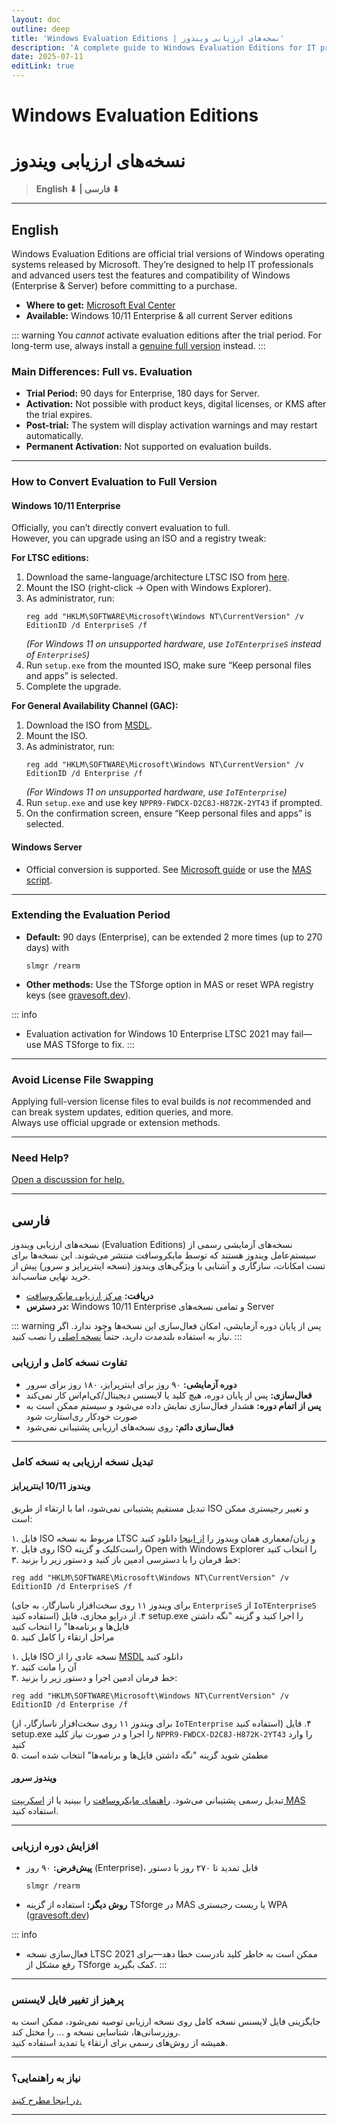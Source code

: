 ```yaml
---
layout: doc
outline: deep
title: 'Windows Evaluation Editions | نسخه‌های ارزیابی ویندوز'
description: 'A complete guide to Windows Evaluation Editions for IT professionals, plus Persian translation. | راهنمای جامع نسخه‌های ارزیابی ویندوز برای متخصصان IT و ترجمه فارسی'
date: 2025-07-11
editLink: true
---
```


# Windows Evaluation Editions  
# نسخه‌های ارزیابی ویندوز

> **English ⬇ | فارسی ⬇**

---

## English

Windows Evaluation Editions are official trial versions of Windows operating systems released by Microsoft. They’re designed to help IT professionals and advanced users test the features and compatibility of Windows (Enterprise & Server) before committing to a purchase.

- **Where to get:** [Microsoft Eval Center](https://www.microsoft.com/en-us/evalcenter)
- **Available:** Windows 10/11 Enterprise & all current Server editions

::: warning
You _cannot_ activate evaluation editions after the trial period. For long-term use, always install a [genuine full version](./genuine-installation-media) instead.
:::

### Main Differences: Full vs. Evaluation

- **Trial Period:** 90 days for Enterprise, 180 days for Server.
- **Activation:** Not possible with product keys, digital licenses, or KMS after the trial expires.
- **Post-trial:** The system will display activation warnings and may restart automatically.
- **Permanent Activation:** Not supported on evaluation builds.

---

### How to Convert Evaluation to Full Version

#### Windows 10/11 Enterprise

Officially, you can’t directly convert evaluation to full.  
However, you can upgrade using an ISO and a registry tweak:

<Tabs>
<TabItem value="LTSC" label="Enterprise LTSC">

**For LTSC editions:**

1. Download the same-language/architecture LTSC ISO from [here](windows_ltsc_links.md).
2. Mount the ISO (right-click → Open with Windows Explorer).
3. As administrator, run:  
   ```
   reg add "HKLM\SOFTWARE\Microsoft\Windows NT\CurrentVersion" /v EditionID /d EnterpriseS /f
   ```
   *(For Windows 11 on unsupported hardware, use `IoTEnterpriseS` instead of `EnterpriseS`)*
4. Run `setup.exe` from the mounted ISO, make sure “Keep personal files and apps” is selected.
5. Complete the upgrade.

</TabItem>
<TabItem value="GAC" label="Enterprise GAC">

**For General Availability Channel (GAC):**

1. Download the ISO from [MSDL](https://msdl.gravesoft.dev/).
2. Mount the ISO.
3. As administrator, run:  
   ```
   reg add "HKLM\SOFTWARE\Microsoft\Windows NT\CurrentVersion" /v EditionID /d Enterprise /f
   ```
   *(For Windows 11 on unsupported hardware, use `IoTEnterprise`)*
4. Run `setup.exe` and use key `NPPR9-FWDCX-D2C8J-H872K-2YT43` if prompted.
5. On the confirmation screen, ensure “Keep personal files and apps” is selected.

</TabItem>
</Tabs>

#### Windows Server

- Official conversion is supported. See [Microsoft guide](https://learn.microsoft.com/en-us/windows-server/get-started/upgrade-conversion-options) or use the [MAS script](./index).

---

### Extending the Evaluation Period

- **Default:** 90 days (Enterprise), can be extended 2 more times (up to 270 days) with  
  ```
  slmgr /rearm
  ```
- **Other methods:** Use the TSforge option in MAS or reset WPA registry keys (see [gravesoft.dev](https://gravesoft.dev/fix-wpa-registry)).

::: info
- Evaluation activation for Windows 10 Enterprise LTSC 2021 may fail—use MAS TSforge to fix.
:::

---

### Avoid License File Swapping

Applying full-version license files to eval builds is _not_ recommended and can break system updates, edition queries, and more.  
Always use official upgrade or extension methods.

---

### Need Help?

[Open a discussion for help.](https://github.com/NiREvil/windows-activation/discussions)

---

## فارسی

نسخه‌های ارزیابی ویندوز (Evaluation Editions) نسخه‌های آزمایشی رسمی از سیستم‌عامل ویندوز هستند که توسط مایکروسافت منتشر می‌شوند. این نسخه‌ها برای تست امکانات، سازگاری و آشنایی با ویژگی‌های ویندوز (نسخه اینترپرایز و سرور) پیش از خرید نهایی مناسب‌اند.

- **دریافت:** [مرکز ارزیابی مایکروسافت](https://www.microsoft.com/en-us/evalcenter)
- **در دسترس:** Windows 10/11 Enterprise و تمامی نسخه‌های Server

::: warning
پس از پایان دوره آزمایشی، امکان فعال‌سازی این نسخه‌ها وجود ندارد. اگر نیاز به استفاده بلندمدت دارید، حتماً [نسخه اصلی](./genuine-installation-media) را نصب کنید.
:::

### تفاوت نسخه کامل و ارزیابی

- **دوره آزمایشی:** ۹۰ روز برای اینترپرایز، ۱۸۰ روز برای سرور
- **فعال‌سازی:** پس از پایان دوره، هیچ کلید یا لایسنس دیجیتال/کی‌ام‌اس کار نمی‌کند
- **پس از اتمام دوره:** هشدار فعال‌سازی نمایش داده می‌شود و سیستم ممکن است به صورت خودکار ری‌استارت شود
- **فعال‌سازی دائم:** روی نسخه‌های ارزیابی پشتیبانی نمی‌شود

---

### تبدیل نسخه ارزیابی به نسخه کامل

#### ویندوز 10/11 اینترپرایز

تبدیل مستقیم پشتیبانی نمی‌شود، اما با ارتقاء از طریق ISO و تغییر رجیستری ممکن است:

<Tabs>
<TabItem value="LTSC-fa" label="LTSC">

۱. فایل ISO مربوط به نسخه LTSC و زبان/معماری همان ویندوز را [از اینجا](windows_ltsc_links.md) دانلود کنید  
۲. روی فایل ISO راست‌کلیک و گزینه Open with Windows Explorer را انتخاب کنید  
۳. خط فرمان را با دسترسی ادمین باز کنید و دستور زیر را بزنید:  
   ```
   reg add "HKLM\SOFTWARE\Microsoft\Windows NT\CurrentVersion" /v EditionID /d EnterpriseS /f
   ```
   (برای ویندوز ۱۱ روی سخت‌افزار ناسازگار، به جای `EnterpriseS` از `IoTEnterpriseS` استفاده کنید)
۴. از درایو مجازی، فایل setup.exe را اجرا کنید و گزینه "نگه داشتن فایل‌ها و برنامه‌ها" را انتخاب کنید  
۵. مراحل ارتقاء را کامل کنید

</TabItem>
<TabItem value="GAC-fa" label="GAC">

۱. فایل ISO نسخه عادی را از [MSDL](https://msdl.gravesoft.dev/) دانلود کنید  
۲. آن را مانت کنید  
۳. خط فرمان ادمین اجرا و دستور زیر را بزنید:  
   ```
   reg add "HKLM\SOFTWARE\Microsoft\Windows NT\CurrentVersion" /v EditionID /d Enterprise /f
   ```
   (برای ویندوز ۱۱ روی سخت‌افزار ناسازگار، از `IoTEnterprise` استفاده کنید)
۴. فایل setup.exe را اجرا و در صورت نیاز کلید `NPPR9-FWDCX-D2C8J-H872K-2YT43` را وارد کنید  
۵. مطمئن شوید گزینه "نگه داشتن فایل‌ها و برنامه‌ها" انتخاب شده است

</TabItem>
</Tabs>

#### ویندوز سرور

تبدیل رسمی پشتیبانی می‌شود. [راهنمای مایکروسافت](https://learn.microsoft.com/en-us/windows-server/get-started/upgrade-conversion-options) را ببینید یا از [اسکریپت MAS](./index) استفاده کنید.

---

### افزایش دوره ارزیابی

- **پیش‌فرض:** ۹۰ روز (Enterprise)، قابل تمدید تا ۲۷۰ روز با دستور  
  ```
  slmgr /rearm
  ```
- **روش دیگر:** استفاده از گزینه TSforge در MAS یا ریست رجیستری WPA ([gravesoft.dev](https://gravesoft.dev/fix-wpa-registry))

::: info
- فعال‌سازی نسخه LTSC 2021 ممکن است به خاطر کلید نادرست خطا دهد—برای رفع مشکل از TSforge کمک بگیرید.
:::

---

### پرهیز از تغییر فایل لایسنس

جایگزینی فایل لایسنس نسخه کامل روی نسخه ارزیابی توصیه نمی‌شود، ممکن است به روزرسانی‌ها، شناسایی نسخه و ... را مختل کند.  
همیشه از روش‌های رسمی برای ارتقاء یا تمدید استفاده کنید.

---

### نیاز به راهنمایی؟

[در اینجا مطرح کنید.](https://github.com/NiREvil/windows-activation/discussions)

---
